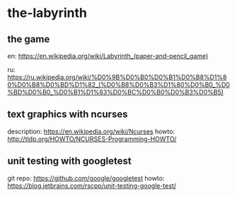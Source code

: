 # the-labyrinth

## the game

en: https://en.wikipedia.org/wiki/Labyrinth_(paper-and-pencil_game)

ru: https://ru.wikipedia.org/wiki/%D0%9B%D0%B0%D0%B1%D0%B8%D1%80%D0%B8%D0%BD%D1%82_(%D0%B8%D0%B3%D1%80%D0%B0_%D0%BD%D0%B0_%D0%B1%D1%83%D0%BC%D0%B0%D0%B3%D0%B5)

## text graphics with ncurses

description: https://en.wikipedia.org/wiki/Ncurses
howto: http://tldp.org/HOWTO/NCURSES-Programming-HOWTO/

## unit testing with googletest

git repo: https://github.com/google/googletest
howto: https://blog.jetbrains.com/rscpp/unit-testing-google-test/
